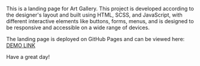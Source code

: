 This is a landing page for Art Gallery. This project is developed according to the designer's layout and built using HTML, SCSS, and JavaScript, with different interactive elements like buttons, forms, menus, and is designed to be responsive and accessible on a wide range of devices.

The landing page is deployed on GitHub Pages and can be viewed here: [DEMO LINK](https://Sbavdik.github.io/THE-MET-landing/)

Have a great day!
